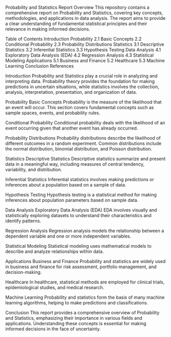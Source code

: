


Probability and Statistics Report
Overview
This repository contains a comprehensive report on Probability and Statistics, covering key concepts, methodologies, and applications in data analysis. The report aims to provide a clear understanding of fundamental statistical principles and their relevance in making informed decisions.

Table of Contents
Introduction
Probability
2.1 Basic Concepts
2.2 Conditional Probability
2.3 Probability Distributions
Statistics
3.1 Descriptive Statistics
3.2 Inferential Statistics
3.3 Hypothesis Testing
Data Analysis
4.1 Exploratory Data Analysis (EDA)
4.2 Regression Analysis
4.3 Statistical Modeling
Applications
5.1 Business and Finance
5.2 Healthcare
5.3 Machine Learning
Conclusion
References


Introduction
Probability and Statistics play a crucial role in analyzing and interpreting data. Probability theory provides the foundation for making predictions in uncertain situations, while statistics involves the collection, analysis, interpretation, presentation, and organization of data.

Probability
Basic Concepts
Probability is the measure of the likelihood that an event will occur. This section covers fundamental concepts such as sample spaces, events, and probability rules.

Conditional Probability
Conditional probability deals with the likelihood of an event occurring given that another event has already occurred.

Probability Distributions
Probability distributions describe the likelihood of different outcomes in a random experiment. Common distributions include the normal distribution, binomial distribution, and Poisson distribution.

Statistics
Descriptive Statistics
Descriptive statistics summarize and present data in a meaningful way, including measures of central tendency, variability, and distribution.

Inferential Statistics
Inferential statistics involves making predictions or inferences about a population based on a sample of data.

Hypothesis Testing
Hypothesis testing is a statistical method for making inferences about population parameters based on sample data.

Data Analysis
Exploratory Data Analysis (EDA)
EDA involves visually and statistically exploring datasets to understand their characteristics and identify patterns.

Regression Analysis
Regression analysis models the relationship between a dependent variable and one or more independent variables.

Statistical Modeling
Statistical modeling uses mathematical models to describe and analyze relationships within data.

Applications
Business and Finance
Probability and statistics are widely used in business and finance for risk assessment, portfolio management, and decision-making.

Healthcare
In healthcare, statistical methods are employed for clinical trials, epidemiological studies, and medical research.

Machine Learning
Probability and statistics form the basis of many machine learning algorithms, helping to make predictions and classifications.

Conclusion
This report provides a comprehensive overview of Probability and Statistics, emphasizing their importance in various fields and applications. Understanding these concepts is essential for making informed decisions in the face of uncertainty.
